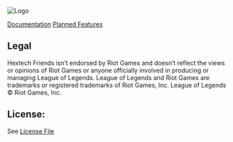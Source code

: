 ![Logo](https://i.imgur.com/79lAFno.png)

[Documentation](hextechfriends.github.io) [Planned Features](https://hextechfriends.github.io/planned_features/)

## Legal
Hextech Friends isn’t endorsed by Riot Games and doesn’t reflect the views or opinions of Riot Games
or anyone officially involved in producing or managing League of Legends. League of Legends and Riot Games are
trademarks or registered trademarks of Riot Games, Inc. League of Legends © Riot Games, Inc.

## License:
See [License File](/License)
